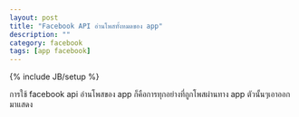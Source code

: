 ```yaml
---
layout: post
title: "Facebook API อ่านโพสทั้งหมดของ app"
description: ""
category: facebook
tags: [app facebook]
---
```

{% include JB/setup %}

การใช้ facebook api อ่านโพสของ app ก็คือการทุกอย่างที่ถูกโพสผ่านทาง app ตัวนั้นๆเอาออกมาแสดง
